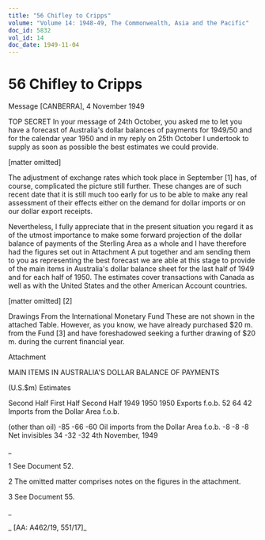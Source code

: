 ```yaml
---
title: "56 Chifley to Cripps"
volume: "Volume 14: 1948-49, The Commonwealth, Asia and the Pacific"
doc_id: 5832
vol_id: 14
doc_date: 1949-11-04
---
```


# 56 Chifley to Cripps

Message [CANBERRA], 4 November 1949

TOP SECRET In your message of 24th October, you asked me to let you have a forecast of Australia's dollar balances of payments for 1949/50 and for the calendar year 1950 and in my reply on 25th October I undertook to supply as soon as possible the best estimates we could provide.

[matter omitted]

The adjustment of exchange rates which took place in September [1] has, of course, complicated the picture still further. These changes are of such recent date that it is still much too early for us to be able to make any real assessment of their effects either on the demand for dollar imports or on our dollar export receipts.

Nevertheless, I fully appreciate that in the present situation you regard it as of the utmost importance to make some forward projection of the dollar balance of payments of the Sterling Area as a whole and I have therefore had the figures set out in Attachment A put together and am sending them to you as representing the best forecast we are able at this stage to provide of the main items in Australia's dollar balance sheet for the last half of 1949 and for each half of 1950. The estimates cover transactions with Canada as well as with the United States and the other American Account countries.

[matter omitted] [2]

Drawings From the International Monetary Fund These are not shown in the attached Table. However, as you know, we have already purchased $20 m. from the Fund [3] and have foreshadowed seeking a further drawing of $20 m. during the current financial year.

Attachment

MAIN ITEMS IN AUSTRALIA'S DOLLAR BALANCE OF PAYMENTS

(U.S.$m) Estimates

Second Half First Half Second Half 1949 1950 1950 Exports f.o.b. 52 64 42 Imports from the Dollar Area f.o.b.

(other than oil) -85 -66 -60 Oil imports from the Dollar Area f.o.b. -8 -8 -8 Net invisibles 34 -32 -32 4th November, 1949

_

1 See Document 52.

2 The omitted matter comprises notes on the figures in the attachment.

3 See Document 55.

_

_ [AA: A462/19, 551/17]_
